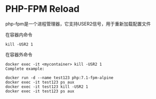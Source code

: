 # PHP-FPM Reload
php-fpm是一个进程管理器，它支持USER2信号，用于重新加载配置文件

在容器内命令
```
kill -USR2 1
```
在容器外命令
```
docker exec -it <mycontainer> kill -USR2 1
Complete example:

docker run -d --name test123 php:7.1-fpm-alpine
docker exec -it test123 ps aux
docker exec -it test123 kill -USR2 1
docker exec -it test123 ps aux
```